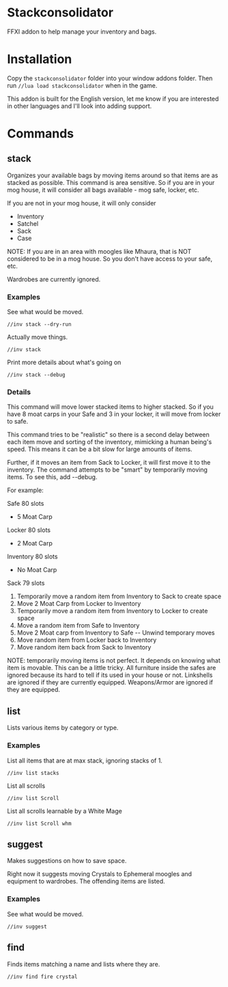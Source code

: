 # Stackconsolidator

FFXI addon to help manage your inventory and bags.

# Installation

Copy the `stackconsolidator` folder into your window addons folder.
Then run ```//lua load stackconsolidator``` when in the game.

This addon is built for the English version, let me know if you are interested in other languages and I'll look into adding support.

# Commands

## stack

Organizes your available bags by moving items around so that items are as stacked as possible.
This command is area sensitive. So if you are in your mog house, it will consider all bags available - mog safe, locker, etc.

If you are not in your mog house, it will only consider 
* Inventory
* Satchel
* Sack
* Case

NOTE: If you are in an area with moogles like Mhaura, that is NOT considered to be in a mog house. So you don't have access to your safe, etc.

Wardrobes are currently ignored.

### Examples

See what would be moved.

```
//inv stack --dry-run
```


Actually move things.
```
//inv stack
```

Print more details about what's going on
```
//inv stack --debug
```


### Details

This command will move lower stacked items to higher stacked. So if you have 8 moat carps in your Safe and 3 in your locker, it will move from locker to safe.

This command tries to be "realistic" so there is a second delay between each item move and sorting of the inventory, mimicking a human being's speed. This means it can be a bit slow for large amounts of items.

Further, if it moves an item from Sack to Locker, it will first move it to the inventory. 
The command attempts to be "smart" by temporarily moving items. To see this, add --debug. 

For example:

Safe 80 slots
 * 5 Moat Carp

Locker 80 slots
 * 2 Moat Carp

 Inventory 80 slots
  * No Moat Carp

Sack 79 slots

1. Temporarily move a random item from Inventory to Sack to create space
2. Move 2 Moat Carp from Locker to Inventory
3. Temporarily move a random item from Inventory to Locker to create space
4. Move a random item from Safe to Inventory
5. Move 2 Moat carp from Inventory to Safe
-- Unwind temporary moves
6. Move random item from Locker back to Inventory
7. Move random item back from Sack to Inventory


NOTE: temporarily moving items is not perfect. It depends on knowing what item is movable. This can be a little tricky.
All furniture inside the safes are ignored because its hard to tell if its used in your house or not. 
Linkshells are ignored if they are currently equipped.
Weapons/Armor are ignored if they are equipped.

## list

Lists various items by category or type.

### Examples


List all items that are at max stack, ignoring stacks of 1.

```
//inv list stacks
```

List all scrolls

```
//inv list Scroll
```

List all scrolls learnable by a White Mage

```
//inv list Scroll whm
```

## suggest

Makes suggestions on how to save space. 

Right now it suggests moving Crystals to Ephemeral moogles and equipment to wardrobes. 
The offending items are listed.

### Examples

See what would be moved.

```
//inv suggest
```

## find

Finds items matching a name and lists where they are.

```
//inv find fire crystal
```
